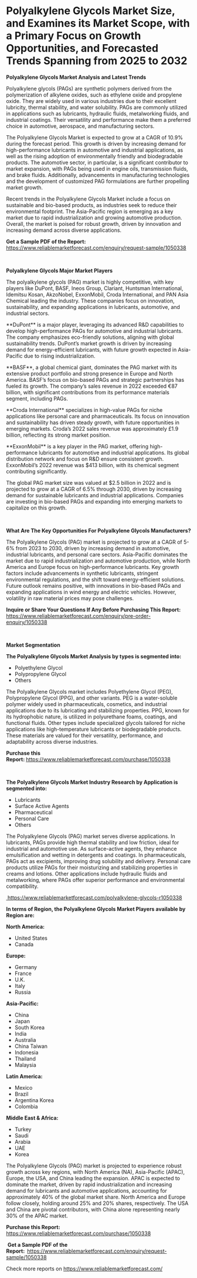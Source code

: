 <p><h1>Polyalkylene Glycols Market Size, and Examines its Market Scope, with a Primary Focus on Growth Opportunities, and Forecasted Trends Spanning from 2025 to 2032</h1></p><p><strong>Polyalkylene Glycols Market Analysis and Latest Trends</strong></p>
<p><p>Polyalkylene glycols (PAGs) are synthetic polymers derived from the polymerization of alkylene oxides, such as ethylene oxide and propylene oxide. They are widely used in various industries due to their excellent lubricity, thermal stability, and water solubility. PAGs are commonly utilized in applications such as lubricants, hydraulic fluids, metalworking fluids, and industrial coatings. Their versatility and performance make them a preferred choice in automotive, aerospace, and manufacturing sectors.</p><p>The Polyalkylene Glycols Market is expected to grow at a CAGR of 10.9% during the forecast period. This growth is driven by increasing demand for high-performance lubricants in automotive and industrial applications, as well as the rising adoption of environmentally friendly and biodegradable products. The automotive sector, in particular, is a significant contributor to market expansion, with PAGs being used in engine oils, transmission fluids, and brake fluids. Additionally, advancements in manufacturing technologies and the development of customized PAG formulations are further propelling market growth.</p><p>Recent trends in the Polyalkylene Glycols Market include a focus on sustainable and bio-based products, as industries seek to reduce their environmental footprint. The Asia-Pacific region is emerging as a key market due to rapid industrialization and growing automotive production. Overall, the market is poised for robust growth, driven by innovation and increasing demand across diverse applications.</p></p>
<p><strong>Get a Sample PDF of the Report:&nbsp;</strong> <a href="https://www.reliablemarketforecast.com/enquiry/request-sample/1050338?utm_campaign=1110&utm_medium=2&utm_source=Github&utm_content=ia&utm_term=26012025&utm_id=polyalkylene-glycols">https://www.reliablemarketforecast.com/enquiry/request-sample/1050338</a></p>
<p>&nbsp;</p>
<p><strong>Polyalkylene Glycols Major Market Players</strong></p>
<p><p>The polyalkylene glycols (PAG) market is highly competitive, with key players like DuPont, BASF, Ineos Group, Clariant, Huntsman International, Idemitsu Kosan, AkzoNobel, ExxonMobil, Croda International, and PAN Asia Chemical leading the industry. These companies focus on innovation, sustainability, and expanding applications in lubricants, automotive, and industrial sectors.</p><p>**DuPont** is a major player, leveraging its advanced R&D capabilities to develop high-performance PAGs for automotive and industrial lubricants. The company emphasizes eco-friendly solutions, aligning with global sustainability trends. DuPont’s market growth is driven by increasing demand for energy-efficient lubricants, with future growth expected in Asia-Pacific due to rising industrialization.</p><p>**BASF**, a global chemical giant, dominates the PAG market with its extensive product portfolio and strong presence in Europe and North America. BASF’s focus on bio-based PAGs and strategic partnerships has fueled its growth. The company’s sales revenue in 2022 exceeded €87 billion, with significant contributions from its performance materials segment, including PAGs.</p><p>**Croda International** specializes in high-value PAGs for niche applications like personal care and pharmaceuticals. Its focus on innovation and sustainability has driven steady growth, with future opportunities in emerging markets. Croda’s 2022 sales revenue was approximately £1.9 billion, reflecting its strong market position.</p><p>**ExxonMobil** is a key player in the PAG market, offering high-performance lubricants for automotive and industrial applications. Its global distribution network and focus on R&D ensure consistent growth. ExxonMobil’s 2022 revenue was $413 billion, with its chemical segment contributing significantly.</p><p>The global PAG market size was valued at $2.5 billion in 2022 and is projected to grow at a CAGR of 6.5% through 2030, driven by increasing demand for sustainable lubricants and industrial applications. Companies are investing in bio-based PAGs and expanding into emerging markets to capitalize on this growth.</p></p>
<p>&nbsp;</p>
<p><strong>What Are The Key Opportunities For Polyalkylene Glycols Manufacturers?</strong></p>
<p><p>The Polyalkylene Glycols (PAG) market is projected to grow at a CAGR of 5-6% from 2023 to 2030, driven by increasing demand in automotive, industrial lubricants, and personal care sectors. Asia-Pacific dominates the market due to rapid industrialization and automotive production, while North America and Europe focus on high-performance lubricants. Key growth factors include advancements in synthetic lubricants, stringent environmental regulations, and the shift toward energy-efficient solutions. Future outlook remains positive, with innovations in bio-based PAGs and expanding applications in wind energy and electric vehicles. However, volatility in raw material prices may pose challenges.</p></p>
<p><strong>Inquire or Share Your Questions If Any Before Purchasing This Report:</strong> <a href="https://www.reliablemarketforecast.com/enquiry/pre-order-enquiry/1050338?utm_campaign=1110&utm_medium=2&utm_source=Github&utm_content=ia&utm_term=26012025&utm_id=polyalkylene-glycols">https://www.reliablemarketforecast.com/enquiry/pre-order-enquiry/1050338</a></p>
<p>&nbsp;</p>
<p><strong>Market Segmentation</strong></p>
<p><strong>The Polyalkylene Glycols Market Analysis by types is segmented into:</strong></p>
<p><ul><li>Polyethylene Glycol</li><li>Polypropylene Glycol</li><li>Others</li></ul></p>
<p><p>The Polyalkylene Glycols market includes Polyethylene Glycol (PEG), Polypropylene Glycol (PPG), and other variants. PEG is a water-soluble polymer widely used in pharmaceuticals, cosmetics, and industrial applications due to its lubricating and stabilizing properties. PPG, known for its hydrophobic nature, is utilized in polyurethane foams, coatings, and functional fluids. Other types include specialized glycols tailored for niche applications like high-temperature lubricants or biodegradable products. These materials are valued for their versatility, performance, and adaptability across diverse industries.</p></p>
<p><strong>Purchase this Report:&nbsp;</strong><a href="https://www.reliablemarketforecast.com/purchase/1050338?utm_campaign=1110&utm_medium=2&utm_source=Github&utm_content=ia&utm_term=26012025&utm_id=polyalkylene-glycols">https://www.reliablemarketforecast.com/purchase/1050338</a></p>
<p>&nbsp;</p>
<p><strong>The Polyalkylene Glycols Market Industry Research by Application is segmented into:</strong></p>
<p><ul><li>Lubricants</li><li>Surface Active Agents</li><li>Pharmaceutical</li><li>Personal Care</li><li>Others</li></ul></p>
<p><p>The Polyalkylene Glycols (PAG) market serves diverse applications. In lubricants, PAGs provide high thermal stability and low friction, ideal for industrial and automotive use. As surface-active agents, they enhance emulsification and wetting in detergents and coatings. In pharmaceuticals, PAGs act as excipients, improving drug solubility and delivery. Personal care products utilize PAGs for their moisturizing and stabilizing properties in creams and lotions. Other applications include hydraulic fluids and metalworking, where PAGs offer superior performance and environmental compatibility.</p></p>
<p><a href="https://www.reliablemarketforecast.com/polyalkylene-glycols-r1050338?utm_campaign=1110&utm_medium=2&utm_source=Github&utm_content=ia&utm_term=26012025&utm_id=polyalkylene-glycols">&nbsp;https://www.reliablemarketforecast.com/polyalkylene-glycols-r1050338</a></p>
<p><strong>In terms of Region, the Polyalkylene Glycols Market Players available by Region are:</strong></p>
<p>
    <p> <strong> North America: </strong>
        <ul>
            <li>United States</li>
            <li>Canada</li>
        </ul>
        </p> 
    <p> <strong> Europe: </strong>
        <ul>
            <li>Germany</li>
            <li>France</li>
            <li>U.K.</li>
            <li>Italy</li>
            <li>Russia</li>
        </ul>
        </p> 
    <p> <strong> Asia-Pacific: </strong>
        <ul>
            <li>China</li>
            <li>Japan</li>
            <li>South Korea</li>
            <li>India</li>
            <li>Australia</li>
            <li>China Taiwan</li>
            <li>Indonesia</li>
            <li>Thailand</li>
            <li>Malaysia</li>
        </ul>
        </p> 
    <p> <strong> Latin America: </strong>
        <ul>
            <li>Mexico</li>
            <li>Brazil</li>
            <li>Argentina Korea</li>
            <li>Colombia</li>
        </ul>
        </p> 
    <p> <strong> Middle East & Africa: </strong>
        <ul>
            <li>Turkey</li>
            <li>Saudi</li>
            <li>Arabia</li>
            <li>UAE</li>
            <li>Korea</li>
        </ul>
    </p>
    </p>
<p><p>The Polyalkylene Glycols (PAG) market is projected to experience robust growth across key regions, with North America (NA), Asia-Pacific (APAC), Europe, the USA, and China leading the expansion. APAC is expected to dominate the market, driven by rapid industrialization and increasing demand for lubricants and automotive applications, accounting for approximately 40% of the global market share. North America and Europe follow closely, holding around 25% and 20% shares, respectively. The USA and China are pivotal contributors, with China alone representing nearly 30% of the APAC market.</p></p>
<p><strong>Purchase this Report: </strong><a href="https://www.reliablemarketforecast.com/purchase/1050338?utm_campaign=1110&utm_medium=2&utm_source=Github&utm_content=ia&utm_term=26012025&utm_id=polyalkylene-glycols">https://www.reliablemarketforecast.com/purchase/1050338</a></p>
<p>&nbsp;<strong>Get a Sample PDF of the Report:&nbsp;&nbsp;</strong><a href="https://www.reliablemarketforecast.com/enquiry/request-sample/1050338?utm_campaign=1110&utm_medium=2&utm_source=Github&utm_content=ia&utm_term=26012025&utm_id=polyalkylene-glycols">https://www.reliablemarketforecast.com/enquiry/request-sample/1050338</a></p>
<p><strong></strong></p>
<p>Check more reports on <a href="https://www.reliablemarketforecast.com/?utm_campaign=1110&utm_medium=2&utm_source=Github&utm_content=ia&utm_term=26012025&utm_id=polyalkylene-glycols">https://www.reliablemarketforecast.com/</a></p>